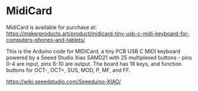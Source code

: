 # MidiCard  
  
MidiCard is available for purchase at: <a href="https://makerproducts.art/product/midicard-tiny-usb-c-midi-keyboard-for-computers-phones-and-tablets/" target="_blank">https://makerproducts.art/product/midicard-tiny-usb-c-midi-keyboard-for-computers-phones-and-tablets/</a>  
  
This is the Arduino code for MIDICard, a tiny PCB USB C MIDI keyboard powered by a Seeed Studio Xiao SAMD21 with 25 multiplexed buttons - pins 0-4 are input, pins 6-10 are output. The board has 18 keys, and function buttons for OCT-, OCT+, SUS, MOD, P, MF, and FF.  
  
https://wiki.seeedstudio.com/Seeeduino-XIAO/
